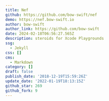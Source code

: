 ```yaml
---
title: Nef
github: https://github.com/bow-swift/nef
demo: https://nef.bow-swift.io
author: bow-swift
author_link: https://github.com/bow-swift
date: 2024-02-18T06:56:27.565Z
description: steroids for Xcode Playgrounds
ssg:
  - Jekyll
css: []
cms:
  - Markdown
category: []
draft: false
publish_date: '2018-12-19T15:59:26Z'
update_date: '2022-01-19T18:13:15Z'
github_star: 269
github_fork: 9
---
```


